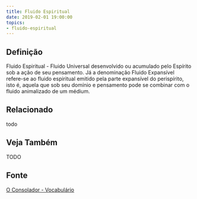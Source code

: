 ```yaml
---
title: Fluido Espiritual
date: 2019-02-01 19:00:00
topics:
- fluido-espiritual
---
```


## Definição
Fluido Espiritual - Fluido Universal desenvolvido ou acumulado pelo Espírito
sob a ação de seu pensamento. Já a denominação Fluido Expansível refere-se ao
fluido espiritual emitido pela parte expansível do perispírito, isto é, aquela
que sob seu domínio e pensamento pode se combinar com o fluido animalizado de
um médium. 

## Relacionado
todo

## Veja Também
TODO

## Fonte
[O Consolador - Vocabulário](http://www.oconsolador.com.br/linkfixo/vocabulario/principal.html)


